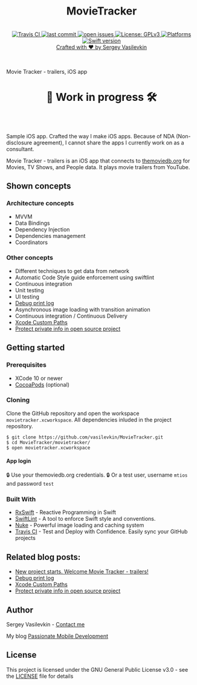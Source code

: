 <h1 align="center">MovieTracker</h1>

<br />

<div align="center">
<!-- Travis CI -->
<a href="https://travis-ci.org/vasilevkin/MovieTracker">
<img src="https://travis-ci.org/vasilevkin/MovieTracker.svg?branch=master" alt="Travis CI">

<!-- Last commit -->
<a href="https://github.com/vasilevkin/MovieTracker/commits/master">
<img src="https://img.shields.io/github/last-commit/vasilevkin/MovieTracker.svg" alt="last commit">

<!-- Open issues -->
<a href="https://github.com/vasilevkin/MovieTracker/issues">
<img src="https://img.shields.io/github/issues-raw/vasilevkin/MovieTracker.svg" alt="open issues">

<!-- License: GPLv3 -->
<a href="https://opensource.org/licenses/gpl-3.0.html">
<img src="https://img.shields.io/badge/License-GPLv3-yellow.svg" alt="License: GPLv3">

<!-- Platforms -->
<a href="https://developer.apple.com/develop/">
<img src="https://img.shields.io/badge/platform-iOS-lightgrey.svg" alt="Platforms">

<!-- Swift version -->
<a href="https://developer.apple.com/swift/">
<img src="https://img.shields.io/badge/Swift-4.2-orange.svg?style=flat" alt="Swift version">
</div>

<div align="center">
<sub><a href="https://svasilevkin.wordpress.com/">Crafted with ❤︎ by Sergey Vasilevkin</a></sub>
</div>

<br />

<br />


Movie Tracker - trailers, iOS app

<h1 align="center">👷 Work in progress 🛠️</h1>

<br />

<br />


Sample iOS app. Crafted the way I make iOS apps. Because of NDA (Non-disclosure agreement), I cannot share the apps I currently work on as a consultant.

Movie Tracker - trailers is an iOS app that connects to [themoviedb.org](https://www.themoviedb.org) for Movies, TV Shows, and People data.
It plays movie trailers from YouTube.

## Shown concepts

### Architecture concepts

* MVVM
* Data Bindings
* Dependency Injection
* Dependencies management
* Coordinators

### Other concepts

* Different techniques to get data from network
* Automatic Code Style guide enforcement using swiftlint
* Continuous integration
* Unit testing
* UI testing
* [Debug print log](https://svasilevkin.wordpress.com/2019/03/24/debug-print-log/)
* Asynchronous image loading with transition animation
* Continuous integration / Continuous Delivery
* [Xcode Custom Paths](https://svasilevkin.wordpress.com/2019/04/03/xcode-custom-paths/)
* [Protect private info in open source project](https://svasilevkin.wordpress.com/2019/04/03/protect-private-info-in-open-source-project/)
 

## Getting started

### Prerequisites

* XCode 10 or newer
* [CocoaPods](https://cocoapods.org) (optional)

### Cloning

Clone the GitHub repository and open the workspace `movietracker.xcworkspace`.
All dependencies inluded in the project repository.

```
$ git clone https://github.com/vasilevkin/MovieTracker.git
$ cd MovieTracker/movietracker/
$ open movietracker.xcworkspace
```

#### App login
🔒 Use your themoviedb.org credentials.
🔒 Or a test user, username `mtios` and password `test`

### Built With

- [RxSwift](https://github.com/ReactiveX/RxSwift) - Reactive Programming in Swift 
- [SwiftLint](https://github.com/realm/SwiftLint) - A tool to enforce Swift style and conventions.
- [Nuke](https://github.com/kean/Nuke) - Powerful image loading and caching system
- [Travis CI](https://travis-ci.org) - Test and Deploy with Confidence. Easily sync your GitHub projects


## Related blog posts:

* [New project starts. Welcome Movie Tracker - trailers!](https://svasilevkin.wordpress.com/2019/03/23/new-project-starts-welcome-movie-tracker-trailers/)
* [Debug print log](https://svasilevkin.wordpress.com/2019/03/24/debug-print-log/)
* [Xcode Custom Paths](https://svasilevkin.wordpress.com/2019/04/03/xcode-custom-paths/)
* [Protect private info in open source project](https://svasilevkin.wordpress.com/2019/04/03/protect-private-info-in-open-source-project/)
 
## Author

Sergey Vasilevkin - [Contact me](https://svasilevkin.wordpress.com/contact-me/)

My blog
[Passionate Mobile Development](https://svasilevkin.wordpress.com/blog/)

## License

This project is licensed under the GNU General Public License v3.0 - see the [LICENSE](LICENSE) file for details
